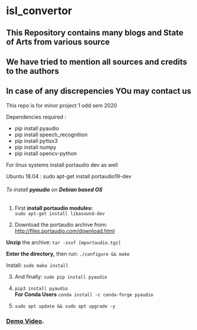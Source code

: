 # isl_convertor

## This Repository contains many blogs and State of Arts from various source
## We have tried to mention all sources and credits to the authors 
## In case of any discrepencies YOu may contact us 
This repo is for minor project 1 odd sem 2020

Dependencies required :

- pip install pyaudio
- pip install speech_recognition
- pip install pyttsx3
- pip install numpy
- pip install opencv-python


For linux systems install portaudio dev as well

Ubuntu 18.04 : sudo apt-get install portaudio19-dev

###### To install **pyaudio** on **Debian based OS**  
1. First **install portaudio modules:**  
```sudo apt-get install libasound-dev```

2. Download the portaudio archive from: http://files.portaudio.com/download.html

**Unzip** the archive: ```tar -zxvf [mportaudio.tgz]```

**Enter the directory,** then run: ```./configure && make```

Install: ```sudo make install```

3. And finally: ```sudo pip install pyaudio```

4. ```pip3 install pyaudio```  
**For Conda Users** ```conda install -c conda-forge pyaudio ```  

5. ```sudo apt update && sudo apt upgrade -y```    

### [Demo Video](https://drive.google.com/file/d/1qCiboIn42bTKGd4ggWBR-zEL8-Vu_uOS/view?usp=sharing).
